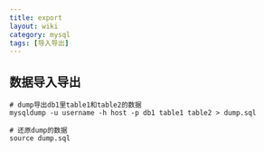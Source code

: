 ```yaml
---
title: export
layout: wiki
category: mysql
tags: [导入导出]
---
```



## 数据导入导出

```shell
# dump导出db1里table1和table2的数据
mysqldump -u username -h host -p db1 table1 table2 > dump.sql

# 还原dump的数据
source dump.sql
```